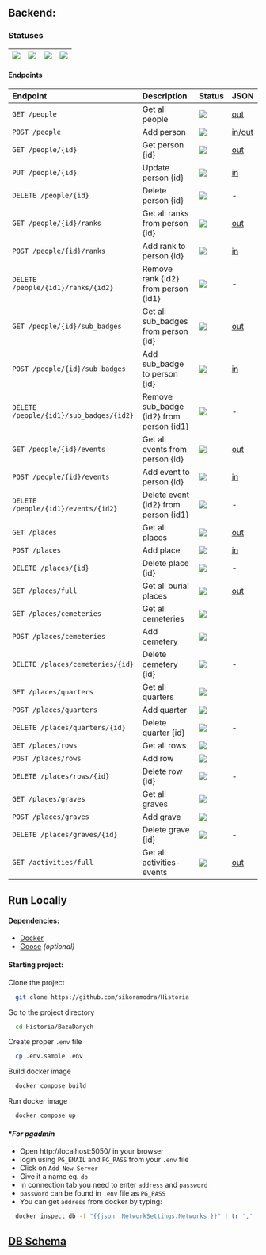 ## Backend:

### Statuses

| ![](https://img.shields.io/badge/To%20Do-D20F39) | ![](https://img.shields.io/badge/Test-FE640B) | ![](https://img.shields.io/badge/WIP-DF8E1D) | ![](https://img.shields.io/badge/Done-40A02B) |
|:-------------------------------------------------|:----------------------------------------------|:---------------------------------------------|:----------------------------------------------|


#### Endpoints

| Endpoint                                | Description                              | Status                                        | JSON                                                            |
|:----------------------------------------|:-----------------------------------------|:----------------------------------------------|-----------------------------------------------------------------|
| `GET /people`                           | Get all people                           | ![](https://img.shields.io/badge/Done-40A02B) | [out](JSON.md#get-people---out)                                 |
| `POST /people`                          | Add person                               | ![](https://img.shields.io/badge/Done-40A02B) | [in](JSON.md#post-people---in)/[out](JSON.md#post-people---out) |
| `GET /people/{id}`                      | Get person {id}                          | ![](https://img.shields.io/badge/Done-40A02B) | [out](JSON.md#get-peopleid---out)                               |
| `PUT /people/{id}`                      | Update person {id}                       | ![](https://img.shields.io/badge/Done-40A02B) | [in](JSON.md#put-people---in)                                   |
| `DELETE /people/{id}`                   | Delete person {id}                       | ![](https://img.shields.io/badge/Done-40A02B) | -                                                               |
| `GET /people/{id}/ranks`                | Get all ranks from person {id}           | ![](https://img.shields.io/badge/Done-40A02B) | [out](JSON.md#get-peopleidranks---out)                          |
| `POST /people/{id}/ranks`               | Add rank to person {id}                  | ![](https://img.shields.io/badge/Done-40A02B) | [in](JSON.md#post-peopleidranks---in)                           |
| `DELETE /people/{id1}/ranks/{id2}`      | Remove rank {id2} from person {id1}      | ![](https://img.shields.io/badge/Done-40A02B) | -                                                               |
| `GET /people/{id}/sub_badges`           | Get all sub_badges from person {id}      | ![](https://img.shields.io/badge/Done-40A02B) | [out](JSON.md#get-peopleidsub_badges---out)                     |
| `POST /people/{id}/sub_badges`          | Add sub_badge to person {id}             | ![](https://img.shields.io/badge/Done-40A02B) | [in](JSON.md#post-peopleidsub_badges---in)                      |
| `DELETE /people/{id1}/sub_badges/{id2}` | Remove sub_badge {id2} from person {id1} | ![](https://img.shields.io/badge/Done-40A02B) | -                                                               |
| `GET /people/{id}/events`               | Get all events from person {id}          | ![](https://img.shields.io/badge/Done-40A02B) | [out](JSON.md#get-peopleidevents---out)                         |
| `POST /people/{id}/events`              | Add event to person {id}                 | ![](https://img.shields.io/badge/Done-40A02B) | [in](JSON.md#post-peopleidevents---in)                          |
| `DELETE /people/{id1}/events/{id2}`     | Delete event {id2} from person {id1}     | ![](https://img.shields.io/badge/Done-40A02B) | -                                                               |
| `GET /places`                           | Get all places                           | ![](https://img.shields.io/badge/Done-40A02B) | [out](JSON.md#get-places---out)                                 |
| `POST /places`                          | Add place                                | ![](https://img.shields.io/badge/Done-40A02B) | [in](JSON.md#post-places---in)                                  |
| `DELETE /places/{id}`                   | Delete place {id}                        | ![](https://img.shields.io/badge/Done-40A02B) | -                                                               |
| `GET /places/full`                      | Get all burial places                    | ![](https://img.shields.io/badge/Done-40A02B) | [out](JSON.md#get-placesfull---out)                             |
| `GET /places/cemeteries`                | Get all cemeteries                       | ![](https://img.shields.io/badge/Test-FE640B) |                                                                 |
| `POST /places/cemeteries`               | Add cemetery                             | ![](https://img.shields.io/badge/Test-FE640B) |                                                                 |
| `DELETE /places/cemeteries/{id}`        | Delete cemetery {id}                     | ![](https://img.shields.io/badge/Done-40A02B) | -                                                               |
| `GET /places/quarters`                  | Get all quarters                         | ![](https://img.shields.io/badge/Test-FE640B) |                                                                 |
| `POST /places/quarters`                 | Add quarter                              | ![](https://img.shields.io/badge/Test-FE640B) |                                                                 |
| `DELETE /places/quarters/{id}`          | Delete quarter {id}                      | ![](https://img.shields.io/badge/Done-40A02B) | -                                                               |
| `GET /places/rows`                      | Get all rows                             | ![](https://img.shields.io/badge/Test-FE640B) |                                                                 |
| `POST /places/rows`                     | Add row                                  | ![](https://img.shields.io/badge/Test-FE640B) |                                                                 |
| `DELETE /places/rows/{id}`              | Delete row {id}                          | ![](https://img.shields.io/badge/Done-40A02B) | -                                                               |
| `GET /places/graves`                    | Get all graves                           | ![](https://img.shields.io/badge/Test-FE640B) |                                                                 |
| `POST /places/graves`                   | Add grave                                | ![](https://img.shields.io/badge/Test-FE640B) |                                                                 |
| `DELETE /places/graves/{id}`            | Delete grave {id}                        | ![](https://img.shields.io/badge/Done-40A02B) | -                                                               |
| `GET /activities/full`                  | Get all activities-events                | ![](https://img.shields.io/badge/Done-40A02B) | [out](JSON.md#get-activitiesfull---out)                         |




## Run Locally

#### Dependencies:

- [Docker](https://www.docker.com/)
- [Goose](https://github.com/pressly/goose/releases) *(optional)*

#### Starting project:

Clone the project

```bash
  git clone https://github.com/sikoramodra/Historia
```

Go to the project directory

```bash
  cd Historia/BazaDanych
```

Create proper `.env` file

```bash
  cp .env.sample .env
```

Build docker image

```bash
  docker compose build
```

Run docker image

```bash
  docker compose up
```

#### **For pgadmin*

- Open http://localhost:5050/ in your browser
- login using `PG_EMAIL` and `PG_PASS` from your `.env` file
- Click on `Add New Server`
- Give it a name eg. `db`
- In connection tab you need to enter `address` and `password`
- `password` can be found in `.env` file as `PG_PASS`
- You can get `address` from docker by typing:
```bash
  docker inspect db -f "{{json .NetworkSettings.Networks }}" | tr ',' '\n' | grep "IPAddress"
```


## [DB Schema](https://dbdiagram.io/d/64fde3db02bd1c4a5e4a8afc)

